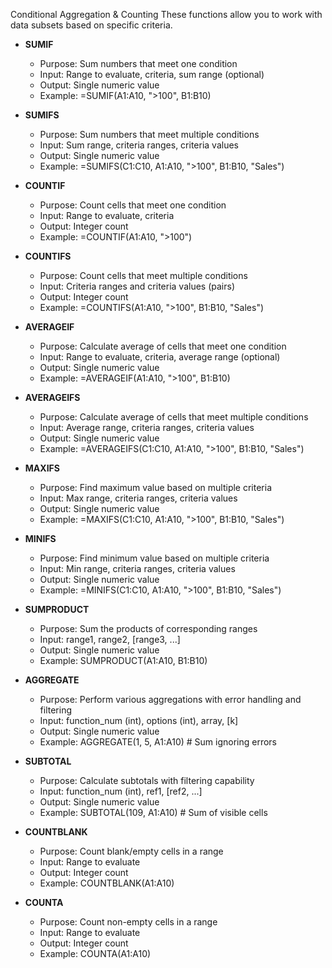 Conditional Aggregation & Counting
These functions allow you to work with data subsets based on specific criteria.

- **SUMIF**
  - Purpose: Sum numbers that meet one condition
  - Input: Range to evaluate, criteria, sum range (optional)
  - Output: Single numeric value
  - Example: =SUMIF(A1:A10, ">100", B1:B10)
- **SUMIFS**
  - Purpose: Sum numbers that meet multiple conditions
  - Input: Sum range, criteria ranges, criteria values
  - Output: Single numeric value
  - Example: =SUMIFS(C1:C10, A1:A10, ">100", B1:B10, "Sales")
- **COUNTIF**
  - Purpose: Count cells that meet one condition
  - Input: Range to evaluate, criteria
  - Output: Integer count
  - Example: =COUNTIF(A1:A10, ">100")
- **COUNTIFS**
  - Purpose: Count cells that meet multiple conditions
  - Input: Criteria ranges and criteria values (pairs)
  - Output: Integer count
  - Example: =COUNTIFS(A1:A10, ">100", B1:B10, "Sales")
- **AVERAGEIF**
  - Purpose: Calculate average of cells that meet one condition
  - Input: Range to evaluate, criteria, average range (optional)
  - Output: Single numeric value
  - Example: =AVERAGEIF(A1:A10, ">100", B1:B10)
- **AVERAGEIFS**
  - Purpose: Calculate average of cells that meet multiple conditions
  - Input: Average range, criteria ranges, criteria values
  - Output: Single numeric value
  - Example: =AVERAGEIFS(C1:C10, A1:A10, ">100", B1:B10, "Sales")
- **MAXIFS**
  - Purpose: Find maximum value based on multiple criteria
  - Input: Max range, criteria ranges, criteria values
  - Output: Single numeric value
  - Example: =MAXIFS(C1:C10, A1:A10, ">100", B1:B10, "Sales")
- **MINIFS**
  - Purpose: Find minimum value based on multiple criteria
  - Input: Min range, criteria ranges, criteria values
  - Output: Single numeric value
  - Example: =MINIFS(C1:C10, A1:A10, ">100", B1:B10, "Sales")

- **SUMPRODUCT**
  - Purpose: Sum the products of corresponding ranges
  - Input: range1, range2, [range3, ...]
  - Output: Single numeric value
  - Example: SUMPRODUCT(A1:A10, B1:B10)

- **AGGREGATE**
  - Purpose: Perform various aggregations with error handling and filtering
  - Input: function_num (int), options (int), array, [k]
  - Output: Single numeric value
  - Example: AGGREGATE(1, 5, A1:A10) # Sum ignoring errors

- **SUBTOTAL**
  - Purpose: Calculate subtotals with filtering capability
  - Input: function_num (int), ref1, [ref2, ...]
  - Output: Single numeric value
  - Example: SUBTOTAL(109, A1:A10) # Sum of visible cells

- **COUNTBLANK**
  - Purpose: Count blank/empty cells in a range
  - Input: Range to evaluate
  - Output: Integer count
  - Example: COUNTBLANK(A1:A10)

- **COUNTA**
  - Purpose: Count non-empty cells in a range
  - Input: Range to evaluate
  - Output: Integer count
  - Example: COUNTA(A1:A10)
